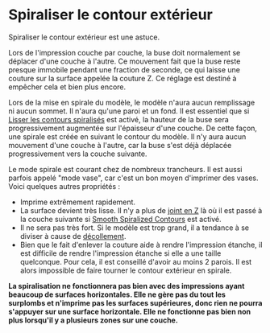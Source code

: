 Spiraliser le contour extérieur
====
Spiraliser le contour extérieur est une astuce.

Lors de l'impression couche par couche, la buse doit normalement se déplacer d'une couche à l'autre. Ce mouvement fait que la buse reste presque immobile pendant une fraction de seconde, ce qui laisse une couture sur la surface appelée la couture Z. Ce réglage est destiné à empêcher cela et bien plus encore.

Lors de la mise en spirale du modèle, le modèle n'aura aucun remplissage ni aucun sommet. Il n'aura qu'une paroi et un fond. Il est essentiel que si [Lisser les contours spiralisés](smooth_spiralized_contours.md) est activé, la hauteur de la buse sera progressivement augmentée sur l'épaisseur d'une couche. De cette façon, une spirale est créée en suivant le contour du modèle. Il n'y aura aucun mouvement d'une couche à l'autre, car la buse s'est déjà déplacée progressivement vers la couche suivante. 

Le mode spirale est courant chez de nombreux trancheurs. Il est aussi parfois appelé "mode vase", car c'est un bon moyen d'imprimer des vases. Voici quelques autres propriétés :
* Imprime extrêmement rapidement.
* La surface devient très lisse. Il n'y a plus de [joint en Z](../troubleshooting/seam.md) là où il est passé à la couche suivante si [Smooth Spiralized Contours](smooth_spiralized_contours.md) est activé.
* Il ne sera pas très fort. Si le modèle est trop grand, il a tendance à se diviser à cause de [décollement](../troubleshooting/warping.md).
* Bien que le fait d'enlever la couture aide à rendre l'impression étanche, il est difficile de rendre l'impression étanche si elle a une taille quelconque. Pour cela, il est conseillé d'avoir au moins 2 parois. Il est alors impossible de faire tourner le contour extérieur en spirale.

**La spiralisation ne fonctionnera pas bien avec des impressions ayant beaucoup de surfaces horizontales.  Elle ne gère pas du tout les surplombs et n'imprime pas les surfaces supérieures, donc rien ne pourra s'appuyer sur une surface horizontale.  Elle ne fonctionne pas bien non plus lorsqu'il y a plusieurs zones sur une couche.**
